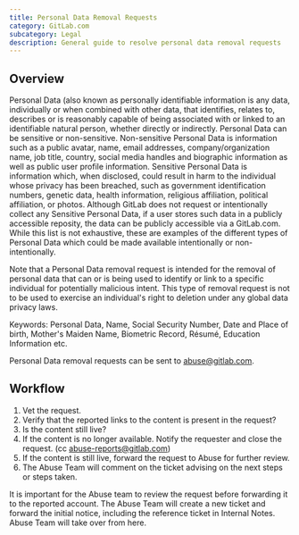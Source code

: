 ```yaml
---
title: Personal Data Removal Requests
category: GitLab.com
subcategory: Legal
description: General guide to resolve personal data removal requests
---
```


## Overview

Personal Data (also known as personally identifiable information is any data, individually or when combined with other data, that identifies, relates to, describes or is reasonably capable of being associated with or linked to an identifiable natural person, whether directly or indirectly. Personal Data can be sensitive or non-sensitive. Non-sensitive Personal Data is information such as a public avatar, name, email addresses, company/organization name, job title, country, social media handles and biographic information as well as public user profile information. Sensitive Personal Data is information which, when disclosed, could result in harm to the individual whose privacy has been breached, such as government identification numbers, genetic data, health information, religious affiliation, political affiliation, or photos. Although GitLab does not request or intentionally collect any Sensitive Personal Data, if a user stores such data in a publicly accessible reposity, the data can be publicly accessible via a GitLab.com. While this list is not exhaustive, these are examples of the different types of Personal Data which could be made available intentionally or non-intentionally.

Note that a Personal Data removal request is intended for the removal of personal data that can or is being used to identify or link to a specific individual for potentially malicious intent. This type of removal request is not to be used to exercise an individual's right to deletion under any global data privacy laws.

Keywords:  Personal Data, Name, Social Security Number, Date and Place of birth, Mother's Maiden Name, Biometric Record, Résumé, Education Information etc.

Personal Data removal requests can be sent to <abuse@gitlab.com>.

## Workflow

1. Vet the request.
1. Verify that the reported links to the content is present in the request?
1. Is the content still live?
1. If the content is no longer available. Notify the requester and close the request. (cc <abuse-reports@gitlab.com>)
1. If the content is still live, forward the request to Abuse for further review.
1. The Abuse Team will comment on the ticket advising on the next steps or steps taken.

It is important for the Abuse team to review the request before forwarding it to the reported account.  The Abuse Team will create a new ticket and forward the initial notice, including the reference ticket in Internal Notes. Abuse Team will take over from here.
